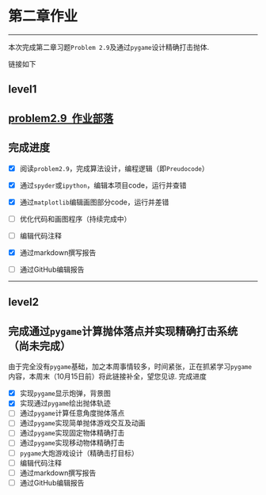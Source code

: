 # 第二章作业



---------- 
  本次完成第二章习题`Problem 2.9`及通过`pygame`设计精确打击抛体.

链接如下

level1
-----

[problem2.9  作业部落](https://www.zybuluo.com/TimMu/note/914054) 
-------
完成进度
------
 - [x] 阅读`problem2.9`，完成算法设计，编程逻辑（即`Preudocode`）
 - [x] 通过`spyder`或`ipython`，编辑本项目code，运行并查错
 - [x] 通过`matplotlib`编辑画图部分code，运行并差错
 - [ ] 优化代码和画图程序（持续完成中）
 - [ ] 编辑代码注释
 - [x] 通过markdown撰写报告
 - [ ] 通过GitHub编辑报告
 


----------
level2
------

完成通过`pygame`计算抛体落点并实现精确打击系统（尚未完成）
-------
由于完全没有`pygame`基础，加之本周事情较多，时间紧张，正在抓紧学习`pygame`内容，本周末（10月15日前）将此链接补全，望您见谅.
完成进度

 - [x] 实现`pygame`显示炮弹，背景图
 - [x] 实现通过`pygame`绘出抛体轨迹
 - [ ] 通过`pygame`计算任意角度抛体落点
 - [ ] 通过`pygame`实现简单抛体游戏交互及动画
 - [ ] 通过`pygame`实现固定物体精确打击
 - [ ] 通过`pygame`实现移动物体精确打击
 - [ ] `pygame`大炮游戏设计（精确击打目标）
 - [ ] 编辑代码注释
 - [ ] 通过markdown撰写报告
 - [ ] 通过GitHub编辑报告
